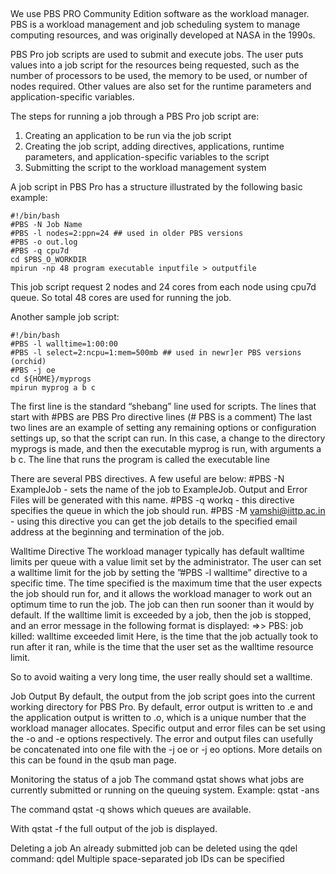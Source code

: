 ## 
We use PBS PRO Community Edition software as the workload manager. PBS is a workload management and job scheduling system to manage computing resources, and was originally developed at NASA in the 1990s. 

PBS Pro job scripts are used to submit and execute jobs. The user puts values into a job script for the resources being requested, such as the number of processors to be used, the memory to be used, or number of nodes required. Other values are also set for the runtime parameters and application-specific variables. 

The steps for running a job through a PBS Pro job script are:
1. Creating an application to be run via the job script 
2. Creating the job script, adding directives, applications, runtime parameters, and application-specific variables to the script 
3. Submitting the script to the workload management system

A job script in PBS Pro has a structure illustrated by the following basic example:
```
#!/bin/bash
#PBS -N Job Name
#PBS -l nodes=2:ppn=24 ## used in older PBS versions
#PBS -o out.log
#PBS -q cpu7d
cd $PBS_O_WORKDIR
mpirun -np 48 program executable inputfile > outputfile
```
This job script request 2 nodes and 24 cores from each node using cpu7d queue. So total 48 cores are used for running the job. 

Another sample job script:
```
#!/bin/bash 
#PBS -l walltime=1:00:00
#PBS -l select=2:ncpu=1:mem=500mb ## used in newr]er PBS versions (orchid)
#PBS -j oe 
cd ${HOME}/myprogs 
mpirun myprog a b c
```
The first line is the standard “shebang” line used for scripts. 
The lines that start with #PBS are PBS Pro directive lines (#  PBS is a comment)
The last two lines are an example of setting any remaining options or configuration settings up, so that the script can run. In this case, a change to the directory myprogs is made, and then the executable myprog is run, with arguments a b c. 
The line that runs the program is called the executable line

There are several PBS directives. A few useful are below:
#PBS -N ExampleJob - sets the name of the job to ExampleJob. Output and Error Files will be generated with this name.
#PBS -q workq - this directive specifies the queue in which the job should run.
#PBS -M  vamshi@iittp.ac.in - using this directive you can get  the job details to the specified email address at the beginning and termination of the job.

Walltime Directive
The workload manager typically has default walltime limits per queue with a value limit set by the administrator. The user can set a walltime limit for the job by setting the ”#PBS -l walltime” directive to a specific time. The time specified is the maximum time that the user expects the job should run for, and it allows the workload manager to work out an optimum time to run the job. The job can then run sooner than it would by default. 
If the walltime limit is exceeded by a job, then the job is stopped, and an error message in the following format is displayed:
=>> PBS: job killed: walltime exceeded limit Here, is the time that the job actually took to run after it ran, while is the time that the user set as the walltime resource limit.

So to avoid waiting a very long time, the user really should set a walltime.

Job Output 
By default, the output from the job script goes into the current working directory for PBS Pro. By default, error output is written to .e and the application output is written to .o, which is a unique number that the workload manager allocates. Specific output and error files can be set using the -o and -e options respectively. The error and output files can usefully be concatenated into one file with the -j oe or -j eo options. More details on this can be found in the qsub man page.

Monitoring the status of a job
The command qstat shows what jobs are currently submitted or running on the queuing system.
Example: qstat -ans

The command qstat -q shows which queues are available.

With qstat -f the full output of the job is displayed.

Deleting a job
An already submitted job can be deleted using the qdel command: 
qdel <job-id>
Multiple space-separated job IDs can be specified
